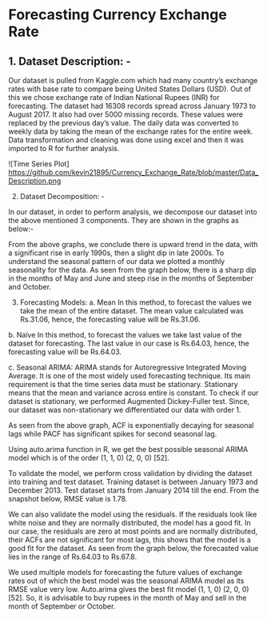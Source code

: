 # Forecasting Currency Exchange Rate 
## 1.	Dataset Description: - 

Our dataset is pulled from Kaggle.com which had many country’s exchange rates with base rate to compare being United States Dollars (USD). Out of this we chose exchange rate of Indian National Rupees (INR) for forecasting. The dataset had 16308 records spread across January 1973 to August 2017. It also had over 5000 missing records. These values were replaced by the previous day’s value. The daily data was converted to weekly data by taking the mean of the exchange rates for the entire week. Data transformation and cleaning was done using excel and then it was imported to R for further analysis.

![Time Series Plot] https://github.com/kevin21895/Currency_Exchange_Rate/blob/master/Data_Description.png

 
2.	Dataset Decomposition: -

In our dataset, in order to perform analysis, we decompose our dataset into the above mentioned 3 components. They are shown in the graphs as below:-
 
From the above graphs, we conclude there is upward trend in the data, with a significant rise in early 1990s, then a slight dip in late 2000s. To understand the seasonal pattern of our data we plotted a monthly seasonality for the data. As seen from the graph below, there is a sharp dip in the months of May and June and steep rise in the months of September and October.

 
3.	Forecasting Models:
a. Mean 
In this method, to forecast the values we take the mean of the entire dataset. The mean value calculated was Rs.31.06, hence, the forecasting value will be Rs.31.06. 

b. Naïve 
In this method, to forecast the values we take last value of the dataset for forecasting. The last value in our case is Rs.64.03, hence, the forecasting value will be Rs.64.03. 

 




c. Seasonal ARIMA:
ARIMA stands for Autoregressive Integrated Moving Average. It is one of the most widely used forecasting technique. Its main requirement is that the time series data must be stationary. Stationary means that the mean and variance across entire is constant. To check if our dataset is stationary, we performed Augmented Dickey-Fuller test. Since, our dataset was non-stationary we differentiated our data with order 1.
 

As seen from the above graph, ACF is exponentially decaying for seasonal lags while PACF has significant spikes for second seasonal lag. 

Using auto.arima function in R, we get the best possible seasonal ARIMA model which is of the order (1, 1, 0) (2, 0, 0) [52].

 

To validate the model, we perform cross validation by dividing the dataset into training and test dataset. Training dataset is between January 1973 and December 2013. Test dataset starts from January 2014 till the end. From the snapshot below, RMSE value is 1.78.

 

 
We can also validate the model using the residuals. If the residuals look like white noise and they are normally distributed, the model has a good fit. In our case, the residuals are zero at most points and are normally distributed, their ACFs are not significant for most lags, this shows that the model is a good fit for the dataset. As seen from the graph below, the forecasted value lies in the range of Rs.64.03 to Rs.67.8.
 
We used multiple models for forecasting the future values of exchange rates out of which the best model was the seasonal ARIMA model as its RMSE value very low. Auto.arima gives the best fit model (1, 1, 0) (2, 0, 0) [52]. So, it is advisable to buy rupees in the month of May and sell in the month of September or October.

